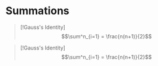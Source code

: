 # Summations

>[!Gauss's Identity]
$$\sum^n_{i=1} = \frac{n(n+1)}{2}$$

>[!Gauss's Identity]
$$\sum^n_{i=1} = \frac{n(n+1)}{2}$$